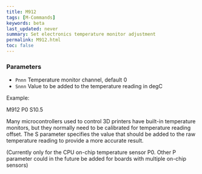 ```yaml
---
title: M912
tags: [M-Commands] 
keywords: beta 
last_updated: never 
summary: Set electronics temperature monitor adjustment 
permalink: M912.html
toc: false 
---
```



### Parameters

* `Pnnn` Temperature monitor channel, default 0
* `Snnn` Value to be added to the temperature reading in degC

Example:

M912 P0 S10.5

Many microcontrollers used to control 3D printers have built-in temperature monitors, but they normally need to be calibrated for temperature reading offset. The S parameter specifies the value that should be added to the raw temperature reading to provide a more accurate result.

(Currently only for the CPU on-chip temperature sensor P0. Other P parameter could in the future be added for boards with multiple on-chip sensors)

